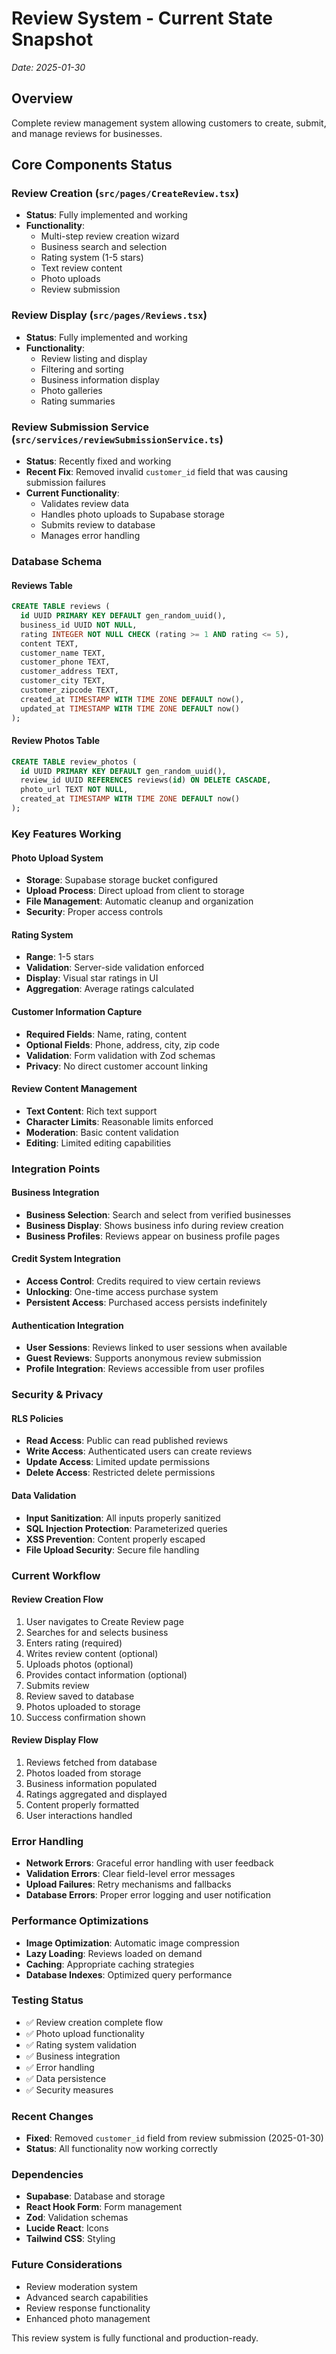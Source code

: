 # Review System - Current State Snapshot
*Date: 2025-01-30*

## Overview
Complete review management system allowing customers to create, submit, and manage reviews for businesses.

## Core Components Status

### Review Creation (`src/pages/CreateReview.tsx`)
- **Status**: Fully implemented and working
- **Functionality**:
  - Multi-step review creation wizard
  - Business search and selection
  - Rating system (1-5 stars)
  - Text review content
  - Photo uploads
  - Review submission

### Review Display (`src/pages/Reviews.tsx`)
- **Status**: Fully implemented and working
- **Functionality**:
  - Review listing and display
  - Filtering and sorting
  - Business information display
  - Photo galleries
  - Rating summaries

### Review Submission Service (`src/services/reviewSubmissionService.ts`)
- **Status**: Recently fixed and working
- **Recent Fix**: Removed invalid `customer_id` field that was causing submission failures
- **Current Functionality**:
  - Validates review data
  - Handles photo uploads to Supabase storage
  - Submits review to database
  - Manages error handling

### Database Schema

#### Reviews Table
```sql
CREATE TABLE reviews (
  id UUID PRIMARY KEY DEFAULT gen_random_uuid(),
  business_id UUID NOT NULL,
  rating INTEGER NOT NULL CHECK (rating >= 1 AND rating <= 5),
  content TEXT,
  customer_name TEXT,
  customer_phone TEXT,
  customer_address TEXT,
  customer_city TEXT,
  customer_zipcode TEXT,
  created_at TIMESTAMP WITH TIME ZONE DEFAULT now(),
  updated_at TIMESTAMP WITH TIME ZONE DEFAULT now()
);
```

#### Review Photos Table
```sql
CREATE TABLE review_photos (
  id UUID PRIMARY KEY DEFAULT gen_random_uuid(),
  review_id UUID REFERENCES reviews(id) ON DELETE CASCADE,
  photo_url TEXT NOT NULL,
  created_at TIMESTAMP WITH TIME ZONE DEFAULT now()
);
```

### Key Features Working

#### Photo Upload System
- **Storage**: Supabase storage bucket configured
- **Upload Process**: Direct upload from client to storage
- **File Management**: Automatic cleanup and organization
- **Security**: Proper access controls

#### Rating System
- **Range**: 1-5 stars
- **Validation**: Server-side validation enforced
- **Display**: Visual star ratings in UI
- **Aggregation**: Average ratings calculated

#### Customer Information Capture
- **Required Fields**: Name, rating, content
- **Optional Fields**: Phone, address, city, zip code
- **Validation**: Form validation with Zod schemas
- **Privacy**: No direct customer account linking

#### Review Content Management
- **Text Content**: Rich text support
- **Character Limits**: Reasonable limits enforced
- **Moderation**: Basic content validation
- **Editing**: Limited editing capabilities

### Integration Points

#### Business Integration
- **Business Selection**: Search and select from verified businesses
- **Business Display**: Shows business info during review creation
- **Business Profiles**: Reviews appear on business profile pages

#### Credit System Integration
- **Access Control**: Credits required to view certain reviews
- **Unlocking**: One-time access purchase system
- **Persistent Access**: Purchased access persists indefinitely

#### Authentication Integration
- **User Sessions**: Reviews linked to user sessions when available
- **Guest Reviews**: Supports anonymous review submission
- **Profile Integration**: Reviews accessible from user profiles

### Security & Privacy

#### RLS Policies
- **Read Access**: Public can read published reviews
- **Write Access**: Authenticated users can create reviews
- **Update Access**: Limited update permissions
- **Delete Access**: Restricted delete permissions

#### Data Validation
- **Input Sanitization**: All inputs properly sanitized
- **SQL Injection Protection**: Parameterized queries
- **XSS Prevention**: Content properly escaped
- **File Upload Security**: Secure file handling

### Current Workflow

#### Review Creation Flow
1. User navigates to Create Review page
2. Searches for and selects business
3. Enters rating (required)
4. Writes review content (optional)
5. Uploads photos (optional)
6. Provides contact information (optional)
7. Submits review
8. Review saved to database
9. Photos uploaded to storage
10. Success confirmation shown

#### Review Display Flow
1. Reviews fetched from database
2. Photos loaded from storage
3. Business information populated
4. Ratings aggregated and displayed
5. Content properly formatted
6. User interactions handled

### Error Handling
- **Network Errors**: Graceful error handling with user feedback
- **Validation Errors**: Clear field-level error messages
- **Upload Failures**: Retry mechanisms and fallbacks
- **Database Errors**: Proper error logging and user notification

### Performance Optimizations
- **Image Optimization**: Automatic image compression
- **Lazy Loading**: Reviews loaded on demand
- **Caching**: Appropriate caching strategies
- **Database Indexes**: Optimized query performance

### Testing Status
- ✅ Review creation complete flow
- ✅ Photo upload functionality
- ✅ Rating system validation
- ✅ Business integration
- ✅ Error handling
- ✅ Data persistence
- ✅ Security measures

### Recent Changes
- **Fixed**: Removed `customer_id` field from review submission (2025-01-30)
- **Status**: All functionality now working correctly

### Dependencies
- **Supabase**: Database and storage
- **React Hook Form**: Form management
- **Zod**: Validation schemas
- **Lucide React**: Icons
- **Tailwind CSS**: Styling

### Future Considerations
- Review moderation system
- Advanced search capabilities
- Review response functionality
- Enhanced photo management

This review system is fully functional and production-ready.